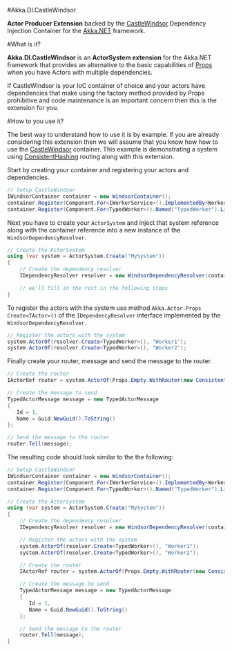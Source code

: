 #Akka.DI.CastleWindsor

**Actor Producer Extension** backed by the [CastleWindsor](http://www.castleproject.org/projects/windsor/) Dependency Injection Container for the [Akka.NET](https://github.com/akkadotnet/akka.net) framework.

#What is it?

**Akka.DI.CastleWindsor** is an **ActorSystem extension** for the Akka.NET framework that provides an alternative to the basic capabilities of [Props](http://akkadotnet.github.io/wiki/Props) when you have Actors with multiple dependencies.  

If CastleWindsor is your IoC container of choice and your actors have dependencies that make using the factory method provided by Props prohibitive  and code maintenance is an important concern then this is the extension for you.

#How to you use it?

The best way to understand how to use it is by example. If you are already considering this extension then we will assume that you know how how to use the [CastleWindsor](http://www.castleproject.org/projects/windsor/) container. This example is demonstrating a system using [ConsistentHashing](http://getakka.net/docs/working-with-actors/Routers#consistenthashing) routing along with this extension.

Start by creating your container and registering your actors and dependencies.

```csharp
// Setup CastleWindsor
IWindsorContainer container = new WindsorContainer();
container.Register(Component.For<IWorkerService>().ImplementedBy<WorkerService>());
container.Register(Component.For<TypedWorker>().Named("TypedWorker").LifestyleTransient());
```

Next you have to create your ```ActorSystem``` and inject that system reference along with the container reference into a new instance of the ```WindsorDependencyResolver```.

```csharp
// Create the ActorSystem
using (var system = ActorSystem.Create("MySystem"))
{
    // Create the dependency resolver
    IDependencyResolver resolver = new WindsorDependencyResolver(container, system);

    // we'll fill in the rest in the following steps
}
```

To register the actors with the system use method ```Akka.Actor.Props Create<TActor>()``` of the  ```IDependencyResolver``` interface implemented by the ```WindsorDependencyResolver```.

```csharp
// Register the actors with the system
system.ActorOf(resolver.Create<TypedWorker>(), "Worker1");
system.ActorOf(resolver.Create<TypedWorker>(), "Worker2");
```

Finally create your router, message and send the message to the router.

```csharp
// Create the router
IActorRef router = system.ActorOf(Props.Empty.WithRouter(new ConsistentHashingGroup(config)));

// Create the message to send
TypedActorMessage message = new TypedActorMessage
{
   Id = 1,
   Name = Guid.NewGuid().ToString()
};

// Send the message to the router
router.Tell(message);
```

The resulting code should look similar to the the following:

```csharp
// Setup CastleWindsor
IWindsorContainer container = new WindsorContainer();
container.Register(Component.For<IWorkerService>().ImplementedBy<WorkerService>());
container.Register(Component.For<TypedWorker>().Named("TypedWorker").LifestyleTransient());

// Create the ActorSystem
using (var system = ActorSystem.Create("MySystem"))
{
    // Create the dependency resolver
    IDependencyResolver resolver = new WindsorDependencyResolver(container, system);

    // Register the actors with the system
    system.ActorOf(resolver.Create<TypedWorker>(), "Worker1");
    system.ActorOf(resolver.Create<TypedWorker>(), "Worker2");

    // Create the router
    IActorRef router = system.ActorOf(Props.Empty.WithRouter(new ConsistentHashingGroup(config)));

    // Create the message to send
    TypedActorMessage message = new TypedActorMessage
    {
       Id = 1,
       Name = Guid.NewGuid().ToString()
    };

    // Send the message to the router
    router.Tell(message);
}
```
